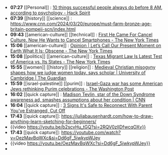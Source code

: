 - **07:27** [[Personal]] : [10 things successful people always do before 8 AM, according to psychology - Hack Spirit](https://hackspirit.com/things-successful-people-always-do-before-8-am-according-to-psychology/ "10 things successful people always do before 8 AM, according to psychology - Hack Spirit")
- **07:39** [[history]] [[science]] : https://www.cnn.com/2024/03/20/europe/must-farm-bronze-age-britain-pompeii-scn/index.html
- **09:43** [[american-culture]] [[technical]] : [First He Came For Cancel Culture. Now He Wants to Cancel Smartphones - The New York Times](https://www.nytimes.com/2024/03/23/business/jonathan-haidt-smartphones-coddling.html?auth=login-google1tap&login=google1tap "First He Came For Cancel Culture. Now He Wants to Cancel Smartphones - The New York Times")
- **15:06** [[american-culture]] : [Opinion | Let’s Call Our Present Moment on Earth What It Is: Obscene - The New York Times](https://www.nytimes.com/2024/03/23/opinion/oil-gas-plastic-future.html "Opinion | Let’s Call Our Present Moment on Earth What It Is: Obscene - The New York Times")
- **15:08** [[politics]] [[american-culture]] : [Texas Migrant Law Is Latest Test of America vs. Its States - The New York Times](https://www.nytimes.com/2024/03/20/us/politics/texas-law-states-immigration-migrants.html "Texas Migrant Law Is Latest Test of America vs. Its States - The New York Times")
- **15:55** [[women]] [[history]] [[religion]] : [Medieval Christian misogyny shapes how we judge women today, says scholar | University of Cambridge | The Guardian](https://www.theguardian.com/education/2024/mar/23/medieval-christian-misogyny-shapes-how-we-judge-women-today-says-scholar "Medieval Christian misogyny shapes how we judge women today, says scholar | University of Cambridge | The Guardian")
- **15:59** [[israel-palestine]] [[purim]] : [Israel-Gaza war has some American Jews rethinking Purim celebrations - The Washington Post](https://www.washingtonpost.com/dc-md-va/2024/03/23/purim-celebration-israel-gaza/ "Israel-Gaza war has some American Jews rethinking Purim celebrations - The Washington Post")
- **16:02** [[quick capture]] : [Madison Tevlin, star of the Down Syndrome awareness ad, smashes assumptions about her condition | CNN](https://www.cnn.com/2024/03/22/health/down-syndrome-ad-madison-tevlin-wellness-cec/index.html "Madison Tevlin, star of the Down Syndrome awareness ad, smashes assumptions about her condition | CNN")
- **16:04** [[quick capture]] : [3 Signs It's Safe to Reconnect With Parent You've Estranged, Cut Off](https://www.businessinsider.com/reconnect-with-estranged-parent-cut-off-2024-3 "3 Signs It's Safe to Reconnect With Parent You've Estranged, Cut Off")
- **17:43** [[quick capture]]:  https://juliabausenhardt.com/how-to-draw-anything-learn-sketching-for-beginners/
- {{video https://youtu.be/b2scvHu_tGQ?si=2RQV0zIlDfwcqOXv}}
- **17:43** [[quick capture]]: https://youtube.com/watch?v=OezMavBqWXc&si=Dd6gF_5jwkypWJey
- {{video https://youtu.be/OezMavBqWXc?si=Dd6gF_5jwkypWJey}}
-